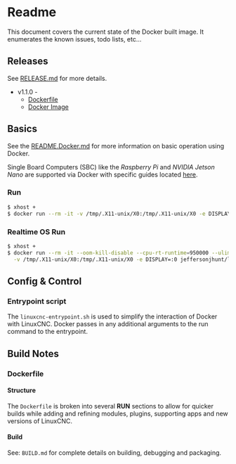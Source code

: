 # Readme

This document covers the current state of the Docker built image. It enumerates the known issues, todo lists, etc...

## Releases

See [RELEASE.md](https://github.com/jeffersonjhunt/linuxcnc-docker/blob/master/RELEASE.md "RELEASE.md") for more details.

* v1.1.0 - 
    * [Dockerfile](https://github.com/jeffersonjhunt/linuxcnc-docker/blob/v1.1.0/Dockerfile "Dockerfile")
    * [Docker Image](https://hub.docker.com/r/jeffersonjhunt/linuxcnc "Docker Image")

## Basics

See the [README.Docker.md](https://github.com/jeffersonjhunt/linuxcnc-docker/blob/master/README.Docker.md "README.Docker.md") for more information on basic operation using Docker.

Single Board Computers (SBC) like the *Raspberry Pi* and *NVIDIA Jetson Nano* are supported via Docker with specific guides located [here](https://github.com/jeffersonjhunt/linuxcnc-docker/blob/master/guides "Guides").

### Run

```bash
$ xhost +
$ docker run --rm -it -v /tmp/.X11-unix/X0:/tmp/.X11-unix/X0 -e DISPLAY=:0 jeffersonjhunt/linuxcnc start
```

### Realtime OS Run

```bash
$ xhost +
$ docker run --rm -it --oom-kill-disable --cpu-rt-runtime=950000 --ulimit rtprio=99 --cap-add=sys_nice \
  -v /tmp/.X11-unix/X0:/tmp/.X11-unix/X0 -e DISPLAY=:0 jeffersonjhunt/linuxcnc start
```

## Config & Control

### Entrypoint script

The `linuxcnc-entrypoint.sh` is used to simplify the interaction of Docker with LinuxCNC. Docker passes in any additional arguments to the run command to the entrypoint.

## Build Notes

### Dockerfile 
#### Structure

The `Dockerfile` is broken into several __RUN__ sections to allow for quicker builds while adding and refining modules, plugins, supporting apps and new versions of LinuxCNC.

#### Build

See: `BUILD.md` for complete details on building, debugging and packaging.
